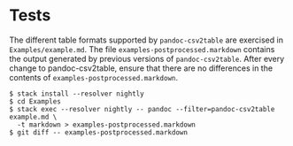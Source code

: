 # Tests

The different table formats supported by `pandoc-csv2table` are exercised in
`Examples/example.md`. The file `examples-postprocessed.markdown` contains the
output generated by previous versions of `pandoc-csv2table`. After every change
to pandoc-csv2table, ensure that there are no differences in the contents of
`examples-postprocessed.markdown`.

~~~
$ stack install --resolver nightly
$ cd Examples
$ stack exec --resolver nightly -- pandoc --filter=pandoc-csv2table example.md \
  -t markdown > examples-postprocessed.markdown
$ git diff -- examples-postprocessed.markdown
~~~

